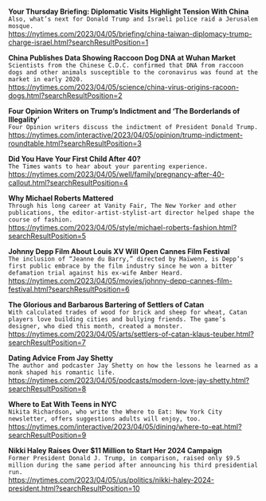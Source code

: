 **Your Thursday Briefing: Diplomatic Visits Highlight Tension With China**\
`Also, what’s next for Donald Trump and Israeli police raid a Jerusalem mosque.`\
https://nytimes.com/2023/04/05/briefing/china-taiwan-diplomacy-trump-charge-israel.html?searchResultPosition=1

**China Publishes Data Showing Raccoon Dog DNA at Wuhan Market**\
`Scientists from the Chinese C.D.C. confirmed that DNA from raccoon dogs and other animals susceptible to the coronavirus was found at the market in early 2020.`\
https://nytimes.com/2023/04/05/science/china-virus-origins-racoon-dogs.html?searchResultPosition=2

**Four Opinion Writers on Trump’s Indictment and ‘The Borderlands of Illegality’**\
`Four Opinion writers discuss the indictment of President Donald Trump.`\
https://nytimes.com/interactive/2023/04/05/opinion/trump-indictment-roundtable.html?searchResultPosition=3

**Did You Have Your First Child After 40?**\
`The Times wants to hear about your parenting experience.`\
https://nytimes.com/2023/04/05/well/family/pregnancy-after-40-callout.html?searchResultPosition=4

**Why Michael Roberts Mattered**\
`Through his long career at Vanity Fair, The New Yorker and other publications, the editor-artist-stylist-art director helped shape the course of fashion.`\
https://nytimes.com/2023/04/05/style/michael-roberts-fashion.html?searchResultPosition=5

**Johnny Depp Film About Louis XV Will Open Cannes Film Festival**\
`The inclusion of “Jeanne du Barry,” directed by Maïwenn, is Depp’s first public embrace by the film industry since he won a bitter defamation trial against his ex-wife Amber Heard.`\
https://nytimes.com/2023/04/05/movies/johnny-depp-cannes-film-festival.html?searchResultPosition=6

**The Glorious and Barbarous Bartering of Settlers of Catan**\
`With calculated trades of wood for brick and sheep for wheat, Catan players love building cities and bullying friends. The game’s designer, who died this month, created a monster.`\
https://nytimes.com/2023/04/05/arts/settlers-of-catan-klaus-teuber.html?searchResultPosition=7

**Dating Advice From Jay Shetty**\
`The author and podcaster Jay Shetty on how the lessons he learned as a monk shaped his romantic life.`\
https://nytimes.com/2023/04/05/podcasts/modern-love-jay-shetty.html?searchResultPosition=8

**Where to Eat With Teens in NYC**\
`Nikita Richardson, who write the Where to Eat: New York City newsletter, offers suggestions adults will enjoy, too.`\
https://nytimes.com/interactive/2023/04/05/dining/where-to-eat.html?searchResultPosition=9

**Nikki Haley Raises Over $11 Million to Start Her 2024 Campaign**\
`Former President Donald J. Trump, in comparison, raised only $9.5 million during the same period after announcing his third presidential run.`\
https://nytimes.com/2023/04/05/us/politics/nikki-haley-2024-president.html?searchResultPosition=10

